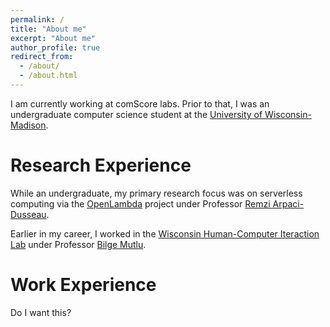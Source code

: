 ```yaml
---
permalink: /
title: "About me"
excerpt: "About me"
author_profile: true
redirect_from: 
  - /about/
  - /about.html
---
```


I am currently working at comScore labs. Prior to that, I was an undergraduate computer science student at the [University of Wisconsin-Madison](http://www.cs.wisc.edu/).

Research Experience
======
While an undergraduate, my primary research focus was on serverless computing via the [OpenLambda](https://github.com/open-lambda/open-lambda) project under Professor [Remzi Arpaci-Dusseau](http://pages.cs.wisc.edu/~remzi/).

Earlier in my career, I worked in the [Wisconsin Human-Computer Iteraction Lab](https://hci.cs.wisc.edu/) under Professor [Bilge Mutlu](http://pages.cs.wisc.edu/~bilge/).

Work Experience
======
Do I want this?
